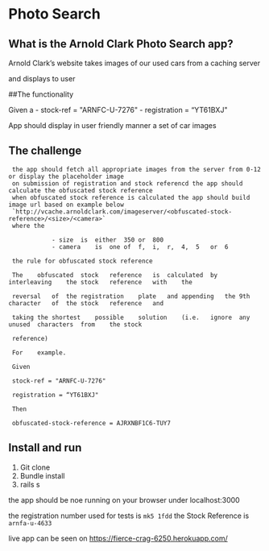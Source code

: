 # Photo Search

What is the Arnold Clark Photo Search app?
---------------------------------------

Arnold	Clark’s	website	takes	images	of	our	used cars	from a	caching	server

and displays to user

##The functionality

Given a
         - stock-ref = "ARNFC-U-7276"
         - registration = “YT61BXJ"

App should display in user friendly manner a set of car images
## The challenge
     the app should fetch all appropriate images from the server from 0-12 or display the placeholder image
     on submission of registration and stock referencd the app should calculate the obfuscated stock reference
     when obfuscated stock reference is calculated the app should build image url based on example below
     `http://vcache.arnoldclark.com/imageserver/<obfuscated-stock-reference>/<size>/<camera>`
     where the

                - size	is	either	350	or	800
                - camera	is	one	of	f,	i,	r,	4,	5	or	6

     the rule for obfuscated stock reference

     The	obfuscated	stock	reference	is	calculated	by	interleaving	the	stock	reference	with	the

     reversal	of	the	registration	plate	and	appending	the	9th	character	of	the	stock	reference	and

     taking	the	shortest	possible	solution	(i.e.	ignore	any	unused	characters	from	the	stock

     reference)

     For	example.

     Given

     stock-ref = "ARNFC-U-7276"

     registration = “YT61BXJ"

     Then

     obfuscated-stock-reference = AJRXNBF1C6-TUY7

Install and run
---------------

1. Git clone
2. Bundle install
3. rails s

the app should be noe running on your browser under localhost:3000

the registration number used for tests is `mk5 1fdd`
the Stock Reference is `arnfa-u-4633 `

live app can be seen on https://fierce-crag-6250.herokuapp.com/

